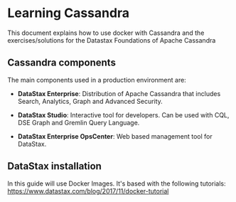 # Learning Cassandra

This document explains how to use docker with Cassandra and the exercises/solutions for the Datastax Foundations of Apache Cassandra

## Cassandra components

The main components used in a production environment are:

* **DataStax Enterprise**: Distribution of Apache Cassandra that includes Search, Analytics, Graph and Advanced Security.

* **DataStax Studio**: Interactive tool for developers. Can be used with CQL, DSE Graph and Gremlin Query Language.

* **DataStax Enterprise OpsCenter**: Web based management tool for DataStax.

## DataStax installation

In this guide will use Docker Images. It's based with the following tutorials: https://www.datastax.com/blog/2017/11/docker-tutorial
